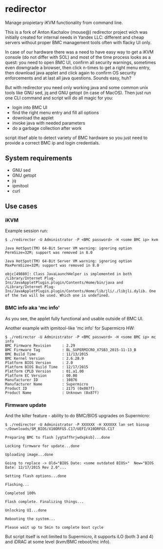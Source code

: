 # redirector
Manage propietary iKVM functionality from command line.

This is a fork of Anton Kachalov (mouse@) redirector project wich was initially created for internal needs in Yandex LLC: different and cheap servers without proper BMC management tools often with flacky UI only.

In case of our hardware there was a need to have easy way to get a iKVM console (do not differ with SOL) and most of the time process looks as a quest: you need to open BMC UI, confirm all security warnings, sometimes even downgrade a browser, then click n-times to get a right menu entry, then download java applet and click again to confirm OS security enforcements and at last all java questions. Sounds easy, huh?

But with redirector you need only working java and some common unix tools like GNU sed, jq and GNU getopt (in case of MacOS). Then just run one CLI command and script will do all magic for you:

 * login into BMC UI
 * find the right menu entry and fill all options
 * download the applet
 * invoke java with needed parameters
 * do a garbage collection after work

script itlsef able to detect variety of BMC hardware so you just need to provide a correct BMC ip and login credentials.

## System requirements
* GNU sed
* GNU getopt
* jq
* ipmitool
* curl

## Use cases

### iKVM

Example session run:
```
$ ./redirector -U Administrator -P <BMC password> -H <some BMC ip> kvm

Java HotSpot(TM) 64-Bit Server VM warning: ignoring option PermSize=32M; support was removed in 8.0

Java HotSpot(TM) 64-Bit Server VM warning: ignoring option MaxPermSize=32M; support was removed in 8.0

objc[49880]: Class JavaLaunchHelper is implemented in both /Library/Internet Plug-Ins/JavaAppletPlugin.plugin/Contents/Home/bin/java and /Library/Internet Plug-Ins/JavaAppletPlugin.plugin/Contents/Home/lib/jli/./libjli.dylib. One of the two will be used. Which one is undefined.
```

### BMC info aka 'mc info'

As you see, the applet fully functional and usable outside of BMC UI.

Another example with ipmitool-like 'mc info' for Supermicro HW:
```
$ ./redirector -U Administrator -P <BMC password> -H <some BMC ip> mc info
BMC Firmware Revision     : 2.29
BMC Firmware Tag          : BL_SUPERMICRO_X7SB3_2015-11-13_B
BMC Build Time            : 11/13/2015
BMC Kernel Version        : 2.6.28.9
Platform BIOS Version     : 2.0
Platform BIOS Build Time  : 12/17/2015
Platform CPLD Version     : 01.a1.00
Platform EC Version       : 00.00
Manufacturer ID           : 10876
Manufacturer Name         : Supermicro
Product ID                : 2175 (0x087f)
Product Name              : Unknown (0x87f)
```

### Firmware update

And the killer feature - ability to do BMC/BIOS upgrades on Supermicro:
```
$ ./redirector -U Administrator -P XXXXXX -H XXXXXX lan set biosup ~/Downloads/SM_BIOS/X10DRFG5.C17/UEFI/X10DRFG5.C17

Preparing BMC to flash [ygtaffhrjwdxpksb]...done

Locking firmware for update...done

Uploading image...done

Going to replace -> Old="BIOS Date: <some outdated BIOS>"  New="BIOS Date: 12/17/2015 Rev 2.0"...

Setting flash options...done

Flashing...

Completed 100%

Flash complete. Finalizing things...

Unlocking UI...done

Rebooting the system...

Please wait up to 5min to complete boot cycle
```
But script itself is not limited to Supermicro, it supports iLO (both 3 and 4) and iDRAC at some level (kvm/BMC reboot/mc info).
